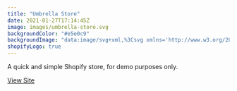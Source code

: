 ```yaml
---
title: "Umbrella Store"
date: 2021-01-27T17:14:45Z
image: images/umbrella-store.svg
backgroundColor: "#e5e0c9"
backgroundImage: "data:image/svg+xml,%3Csvg xmlns='http://www.w3.org/2000/svg' viewBox='0 0 56 28' width='56' height='28'%3E%3Cpath fill='%2355245a' fill-opacity='1' d='M56 26v2h-7.75c2.3-1.27 4.94-2 7.75-2zm-26 2a2 2 0 1 0-4 0h-4.09A25.98 25.98 0 0 0 0 16v-2c.67 0 1.34.02 2 .07V14a2 2 0 0 0-2-2v-2a4 4 0 0 1 3.98 3.6 28.09 28.09 0 0 1 2.8-3.86A8 8 0 0 0 0 6V4a9.99 9.99 0 0 1 8.17 4.23c.94-.95 1.96-1.83 3.03-2.63A13.98 13.98 0 0 0 0 0h7.75c2 1.1 3.73 2.63 5.1 4.45 1.12-.72 2.3-1.37 3.53-1.93A20.1 20.1 0 0 0 14.28 0h2.7c.45.56.88 1.14 1.29 1.74 1.3-.48 2.63-.87 4-1.15-.11-.2-.23-.4-.36-.59H26v.07a28.4 28.4 0 0 1 4 0V0h4.09l-.37.59c1.38.28 2.72.67 4.01 1.15.4-.6.84-1.18 1.3-1.74h2.69a20.1 20.1 0 0 0-2.1 2.52c1.23.56 2.41 1.2 3.54 1.93A16.08 16.08 0 0 1 48.25 0H56c-4.58 0-8.65 2.2-11.2 5.6 1.07.8 2.09 1.68 3.03 2.63A9.99 9.99 0 0 1 56 4v2a8 8 0 0 0-6.77 3.74c1.03 1.2 1.97 2.5 2.79 3.86A4 4 0 0 1 56 10v2a2 2 0 0 0-2 2.07 28.4 28.4 0 0 1 2-.07v2c-9.2 0-17.3 4.78-21.91 12H30zM7.75 28H0v-2c2.81 0 5.46.73 7.75 2zM56 20v2c-5.6 0-10.65 2.3-14.28 6h-2.7c4.04-4.89 10.15-8 16.98-8zm-39.03 8h-2.69C10.65 24.3 5.6 22 0 22v-2c6.83 0 12.94 3.11 16.97 8zm15.01-.4a28.09 28.09 0 0 1 2.8-3.86 8 8 0 0 0-13.55 0c1.03 1.2 1.97 2.5 2.79 3.86a4 4 0 0 1 7.96 0zm14.29-11.86c1.3-.48 2.63-.87 4-1.15a25.99 25.99 0 0 0-44.55 0c1.38.28 2.72.67 4.01 1.15a21.98 21.98 0 0 1 36.54 0zm-5.43 2.71c1.13-.72 2.3-1.37 3.54-1.93a19.98 19.98 0 0 0-32.76 0c1.23.56 2.41 1.2 3.54 1.93a15.98 15.98 0 0 1 25.68 0zm-4.67 3.78c.94-.95 1.96-1.83 3.03-2.63a13.98 13.98 0 0 0-22.4 0c1.07.8 2.09 1.68 3.03 2.63a9.99 9.99 0 0 1 16.34 0z'%3E%3C/path%3E%3C/svg%3E"
shopifyLogo: true
---
```


A quick and simple Shopify store, for demo purposes only.

[View Site](https://sunny-day-umbrellas.myshopify.com/)
